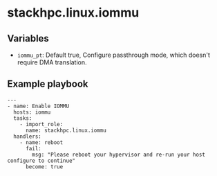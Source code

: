 # stackhpc.linux.iommu

## Variables

- `iommu_pt`: Default true, Configure passthrough mode, which doesn't require DMA translation.

## Example playbook

```
---
- name: Enable IOMMU
  hosts: iommu
  tasks:
    - import_role:
      name: stackhpc.linux.iommu
  handlers:
    - name: reboot
      fail:
        msg: "Please reboot your hypervisor and re-run your host configure to continue"
      become: true

```
